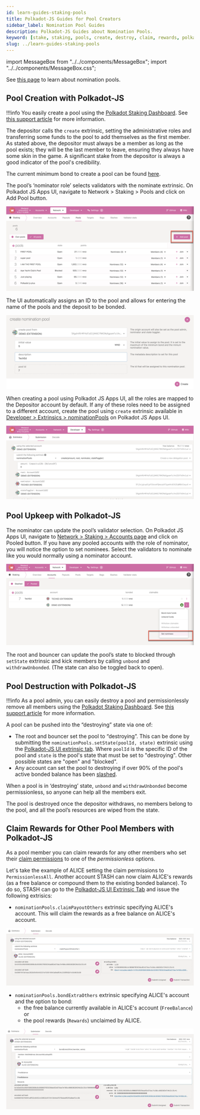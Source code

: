 ```yaml
---
id: learn-guides-staking-pools
title: Polkadot-JS Guides for Pool Creators
sidebar_label: Nomination Pool Guides
description: Polkadot-JS Guides about Nomination Pools.
keyword: [stake, staking, pools, create, destroy, claim, rewards, polkadot-js]
slug: ../learn-guides-staking-pools
---
```


import MessageBox from "../../components/MessageBox"; import "../../components/MessageBox.css";

<MessageBox message="Polkadot-JS is for developers and power users only. If you need help using the Polkadot-JS UI, you can contact the
[Polkadot Support Team](https://support.polkadot.network/support/home). For more user-friendly tools
see the [wallets](./wallets-index), [apps](./apps-index) and [dashboard](./dashboards-index) pages." />

See [this page](./learn-nomination-pools.md) to learn about nomination pools.

## Pool Creation with Polkadot-JS

!!!info
    You easily create a pool using the [Polkadot Staking Dashboard](../general/staking-dashboard.md#pools). See [this support article](https://support.polkadot.network/support/solutions/articles/65000182388-staking-dashboard-how-to-create-a-nomination-pool#How-to-create-a-pool) for more information.

The depositor calls the `create` extrinsic, setting the administrative roles and transferring some
funds to the pool to add themselves as the first member. As stated above, the depositor must always
be a member as long as the pool exists; they will be the last member to leave, ensuring they always
have some skin in the game. A significant stake from the depositor is always a good indicator of the
pool's credibility.

The current minimum bond to create a pool can be found
[here](../general/chain-state-values.md#minimum-bond-to-create-a-nomination-pool).

The pool’s ‘nominator role’ selects validators with the nominate extrinsic. On Polkadot JS Apps UI,
navigate to Network > Staking > Pools and click on Add Pool button.

![Create Nomination Pools](../assets/staking/Nomination-Pools-1.png)

The UI automatically assigns an ID to the pool and allows for entering the name of the pools and the
deposit to be bonded.

![Create Nomination Pools - deposit](../assets/staking/Nomination-Pools-2.png)

When creating a pool using Polkadot JS Apps UI, all the roles are mapped to the Depositor account by
default. If any of these roles need to be assigned to a different account, create the pool using
`create` extrinsic available in
[Developer > Extrinsics > nominationPools](https://polkadot.js.org/apps/#/extrinsics) on Polkadot JS
Apps UI.

![Nomination Pool Roles](../assets/staking/Nomination-Pools-7.png)

## Pool Upkeep with Polkadot-JS

The nominator can update the pool’s validator selection. On Polkadot JS Apps UI, navigate to
[Network > Staking > Accounts page](https://polkadot.js.org/apps/#/staking/actions) and click on
Pooled button. If you have any pooled accounts with the role of nominator, you will notice the
option to set nominees. Select the validators to nominate like you would normally using a nominator
account.

![Nominate validators](../assets/staking/Nomination-Pools-5.png)

The root and bouncer can update the pool’s state to blocked through `setState` extrinsic and kick
members by calling `unbond` and `withdrawUnbonded`. (The state can also be toggled back to open).

## Pool Destruction with Polkadot-JS

!!!info
    As a pool admin, you can easily destroy a pool and permissionlessly remove all members using the [Polkadot Staking Dashboard](../general/staking-dashboard.md#pools). See [this support article](https://support.polkadot.network/support/solutions/articles/65000182388-staking-dashboard-how-to-create-a-nomination-pool#How-to-destroy-a-pool) for more information.

A pool can be pushed into the “destroying” state via one of:

- The root and bouncer set the pool to “destroying”. This can be done by submitting the
  `nominationPools.setState(poolId, state)` extrinsic using the
  [Polkadot-JS UI extrinsic tab](https://polkadot.js.org/apps/#/extrinsics). Where `poolId` is the
  specific ID of the pool and `state` is the pool's state that must be set to "destroying". Other
  possible states are "open" and "blocked".
- Any account can set the pool to destroying if over 90% of the pool's active bonded balance has
  been [slashed](./learn-offenses.md).

When a pool is in ‘destroying’ state, `unbond` and `withdrawUnbonded` become permissionless, so
anyone can help all the members exit.

The pool is destroyed once the depositor withdraws, no members belong to the pool, and all the
pool’s resources are wiped from the state.

## Claim Rewards for Other Pool Members with Polkadot-JS

As a pool member you can claim rewards for any other members who set their
[claim permissions](./learn-nomination-pools.md#claim-permissions) to one of the _permissionless_
options.

Let's take the example of ALICE setting the claim permissions to `PermissionlessAll`. Another
account STASH can now claim ALICE's rewards (as a free balance or compound them to the existing
bonded balance). To do so, STASH can go to the
[Polkadot-JS UI Extrinsic Tab](https://polkadot.js.org/apps/#/extrinsics) and issue the following
extrisics:

- `nominationPools.claimPayoutOthers` extrinsic specifying ALICE's account. This will claim the
  rewards as a free balance on ALICE's account.

![pools-payoutOthers](../assets/nomination-pools-payoutOthers.png)

- `nominationPools.bondExtraOthers` extrinsic specifying ALICE's account and the option to bond:
  - the free balance currently available in ALICE's account (`FreeBalance`) or
  - the pool rewards (`Rewards`) unclaimed by ALICE.

![pools-bondExtraOthers](../assets/nomination-pools-bondExtraOthers.png)
